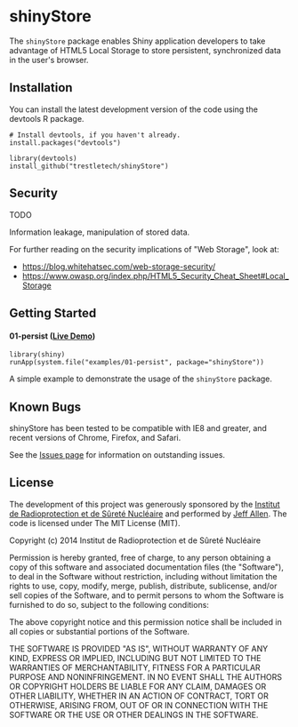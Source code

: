 shinyStore
==========

The `shinyStore` package enables Shiny application developers to take advantage of HTML5 Local Storage to store persistent, synchronized data in the user's browser.

Installation
------------

You can install the latest development version of the code using the devtools R package.

```
# Install devtools, if you haven't already.
install.packages("devtools")

library(devtools)
install_github("trestletech/shinyStore")
```

Security
--------

TODO

Information leakage, manipulation of stored data.

For further reading on the security implications of "Web Storage", look at:

 - https://blog.whitehatsec.com/web-storage-security/
 - https://www.owasp.org/index.php/HTML5_Security_Cheat_Sheet#Local_Storage

Getting Started
---------------

#### 01-persist ([Live Demo](https://trestletech.shinyapps.io/ss-01-psersist/))

```
library(shiny)
runApp(system.file("examples/01-persist", package="shinyStore"))
```

A simple example to demonstrate the usage of the `shinyStore` package.

Known Bugs
-----------

shinyStore has been tested to be compatible with IE8 and greater, and recent versions of Chrome, Firefox, and Safari.

See the [Issues page](https://github.com/trestletech/shinyTree/issues) for information on outstanding issues. 

License
-------

The development of this project was generously sponsored by the [Institut de 
Radioprotection et de Sûreté Nucléaire](http://www.irsn.fr/EN/Pages/home.aspx) 
and performed by [Jeff Allen](http://trestletech.com). The code is
licensed under The MIT License (MIT).

Copyright (c) 2014 Institut de Radioprotection et de Sûreté Nucléaire

Permission is hereby granted, free of charge, to any person obtaining a copy
of this software and associated documentation files (the "Software"), to deal
in the Software without restriction, including without limitation the rights
to use, copy, modify, merge, publish, distribute, sublicense, and/or sell
copies of the Software, and to permit persons to whom the Software is
furnished to do so, subject to the following conditions:

The above copyright notice and this permission notice shall be included in
all copies or substantial portions of the Software.

THE SOFTWARE IS PROVIDED "AS IS", WITHOUT WARRANTY OF ANY KIND, EXPRESS OR
IMPLIED, INCLUDING BUT NOT LIMITED TO THE WARRANTIES OF MERCHANTABILITY,
FITNESS FOR A PARTICULAR PURPOSE AND NONINFRINGEMENT. IN NO EVENT SHALL THE
AUTHORS OR COPYRIGHT HOLDERS BE LIABLE FOR ANY CLAIM, DAMAGES OR OTHER
LIABILITY, WHETHER IN AN ACTION OF CONTRACT, TORT OR OTHERWISE, ARISING FROM,
OUT OF OR IN CONNECTION WITH THE SOFTWARE OR THE USE OR OTHER DEALINGS IN
THE SOFTWARE.
